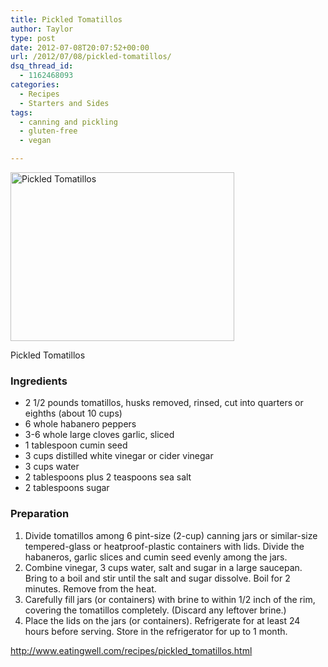 ```yaml
---
title: Pickled Tomatillos
author: Taylor
type: post
date: 2012-07-08T20:07:52+00:00
url: /2012/07/08/pickled-tomatillos/
dsq_thread_id:
  - 1162468093
categories:
  - Recipes
  - Starters and Sides
tags:
  - canning and pickling
  - gluten-free
  - vegan

---
```

<div id="attachment_2991" style="width: 368px" class="wp-caption alignleft">
  <a href="{{% mediaroot %}}uploads/2012/07/pickled-tomatillos.jpg" rel="lightbox[1189]"><img class=" wp-image-2991 " alt="Pickled Tomatillos" src="{{% mediaroot %}}uploads/2012/07/pickled-tomatillos.jpg" width="358" height="270" /></a>
  
  <p class="wp-caption-text">
    Pickled Tomatillos
  </p>
</div>

### Ingredients

  * 2 1/2 pounds tomatillos, husks removed, rinsed, cut into quarters or eighths (about 10 cups)
  * 6 whole habanero peppers
  * 3-6 whole large cloves garlic, sliced
  * 1 tablespoon cumin seed
  * 3 cups distilled white vinegar or cider vinegar
  * 3 cups water
  * 2 tablespoons plus 2 teaspoons sea salt
  * 2 tablespoons sugar

### Preparation

  1. Divide tomatillos among 6 pint-size (2-cup) canning jars or similar-size tempered-glass or heatproof-plastic containers with lids. Divide the habaneros, garlic slices and cumin seed evenly among the jars.
  2. Combine vinegar, 3 cups water, salt and sugar in a large saucepan. Bring to a boil and stir until the salt and sugar dissolve. Boil for 2 minutes. Remove from the heat.
  3. Carefully fill jars (or containers) with brine to within 1/2 inch of the rim, covering the tomatillos completely. (Discard any leftover brine.)
  4. Place the lids on the jars (or containers). Refrigerate for at least 24 hours before serving. Store in the refrigerator for up to 1 month.

http://www.eatingwell.com/recipes/pickled_tomatillos.html